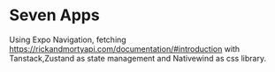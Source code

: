 # Seven Apps
 Using Expo Navigation, fetching https://rickandmortyapi.com/documentation/#introduction with Tanstack,Zustand as state management and Nativewind as css library.
